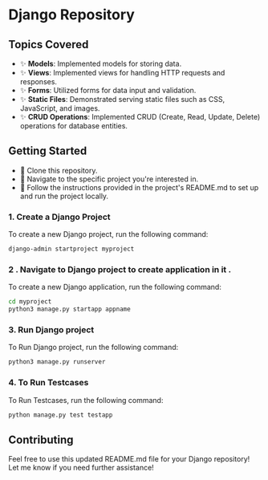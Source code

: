# Django Repository


## Topics Covered
- ✨ **Models**: Implemented models for storing data.
- ✨ **Views**: Implemented views for handling HTTP requests and responses.
- ✨ **Forms**: Utilized forms for data input and validation.
- ✨ **Static Files**: Demonstrated serving static files such as CSS, JavaScript, and images.
- ✨ **CRUD Operations**: Implemented CRUD (Create, Read, Update, Delete) operations for database entities.

## Getting Started
- 🚀 Clone this repository.
- 📂 Navigate to the specific project you're interested in.
- 🔧 Follow the instructions provided in the project's README.md to set up and run the project locally.


### 1. Create a Django Project
To create a new Django project, run the following command:

```bash
django-admin startproject myproject
```
### 2 . Navigate to Django project to create application in it .
To create a new Django application, run the following command:

```bash
cd myproject
python3 manage.py startapp appname
```

### 3. Run Django project
To  Run Django project, run the following command:

```bash
python3 manage.py runserver
```
### 4. To Run Testcases 
To  Run Testcases, run the following command:

```bash
python manage.py test testapp
```

## Contributing

Feel free to use this updated README.md file for your Django repository! Let me know if you need further assistance!


